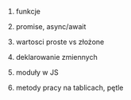 1. funkcje

2. promise, async/await

3. wartosci proste vs złożone

4. deklarowanie zmiennych

5. moduły w JS

6. metody pracy na tablicach, pętle
